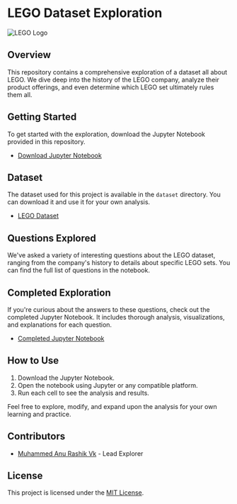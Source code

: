 # LEGO Dataset Exploration

![LEGO Logo](https://i.imgur.com/49FNOHj.jpg)

## Overview

This repository contains a comprehensive exploration of a dataset all about LEGO. We dive deep into the history of the LEGO company, analyze their product offerings, and even determine which LEGO set ultimately rules them all.

## Getting Started

To get started with the exploration, download the Jupyter Notebook provided in this repository.

- [Download Jupyter Notebook](https://github.com/anurashikvk/All-About-LEGO/blob/main/Lego_Analysis_for_Course_(start).ipynb)

## Dataset

The dataset used for this project is available in the `dataset` directory. You can download it and use it for your own analysis.

- [LEGO Dataset](https://github.com/anurashikvk/All-About-LEGO/tree/main/data)

## Questions Explored

We've asked a variety of interesting questions about the LEGO dataset, ranging from the company's history to details about specific LEGO sets. You can find the full list of questions in the notebook.

## Completed Exploration

If you're curious about the answers to these questions, check out the completed Jupyter Notebook. It includes thorough analysis, visualizations, and explanations for each question.

- [Completed Jupyter Notebook](https://github.com/anurashikvk/All-About-LEGO/blob/main/LEGO%20Notebook%20and%20Data%20(completed).ipynb)

## How to Use

1. Download the Jupyter Notebook.
2. Open the notebook using Jupyter or any compatible platform.
3. Run each cell to see the analysis and results.

Feel free to explore, modify, and expand upon the analysis for your own learning and practice.

## Contributors

- [Muhammed Anu Rashik Vk](link_to_your_github_profile) - Lead Explorer

## License

This project is licensed under the [MIT License](LICENSE).

